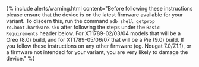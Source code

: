 {% include alerts/warning.html content="Before following these instructions please ensure that the device is on the latest firmware available for your variant. To discern this, run the command `adb shell getprop ro.boot.hardware.sku` after following the steps under the `Basic Requirements` header below. For XT1789-02/03/04 models that will be a Oreo (8.0) build, and for XT1789-05/06/07 that will be a Pie (9.0) build. If you follow these instructions on any other firmware (eg. Nougat 7.0/7.1.1), or a firmware not intended for your variant, you are very likely to damage the device." %}